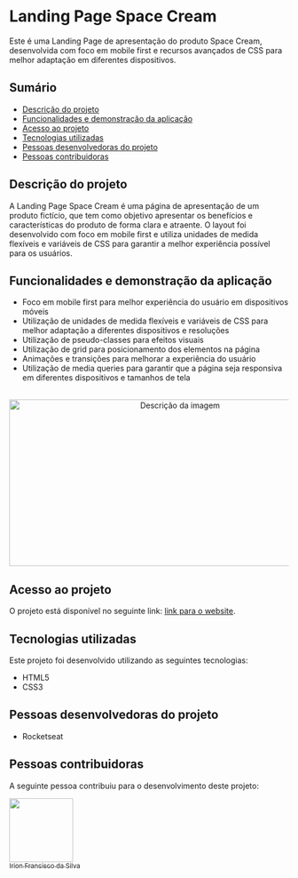 # Landing Page Space Cream

Este é uma Landing Page de apresentação do produto Space Cream, desenvolvida com foco em mobile first e recursos avançados de CSS para melhor adaptação em diferentes dispositivos.

## Sumário
- [Descrição do projeto](#descrição-do-projeto)
- [Funcionalidades e demonstração da aplicação](#funcionalidades-e-demonstração-da-aplicação)
- [Acesso ao projeto](#acesso-ao-projeto)
- [Tecnologias utilizadas](#tecnologias-utilizadas)
- [Pessoas desenvolvedoras do projeto](#pessoas-desenvolvedoras-do-projeto)
- [Pessoas contribuidoras](#pessoas-contribuidoras)

## Descrição do projeto
A Landing Page Space Cream é uma página de apresentação de um produto fictício, que tem como objetivo apresentar os benefícios e características do produto de forma clara e atraente. O layout foi desenvolvido com foco em mobile first e utiliza unidades de medida flexíveis e variáveis de CSS para garantir a melhor experiência possível para os usuários.

## Funcionalidades e demonstração da aplicação
- Foco em mobile first para melhor experiência do usuário em dispositivos móveis
- Utilização de unidades de medida flexíveis e variáveis de CSS para melhor adaptação a diferentes dispositivos e resoluções
- Utilização de pseudo-classes para efeitos visuais
- Utilização de grid para posicionamento dos elementos na página
- Animações e transições para melhorar a experiência do usuário
- Utilização de media queries para garantir que a página seja responsiva em diferentes dispositivos e tamanhos de tela

<br>

<div align="center">
  <img src="https://i.imgur.com/uaZGdmc.png" alt="Descrição da imagem" width="600" height="300"/>
</div>

## Acesso ao projeto
O projeto está disponível no seguinte link: [link para o website]().

## Tecnologias utilizadas
Este projeto foi desenvolvido utilizando as seguintes tecnologias:
- HTML5
- CSS3

## Pessoas desenvolvedoras do projeto
- Rocketseat

## Pessoas contribuidoras
A seguinte pessoa contribuiu para o desenvolvimento deste projeto:

[<img src="https://avatars.githubusercontent.com/u/83726646?v=4" width=115><br><sub>Irion Francisco da Silva</sub>](https://github.com/irion-silva)